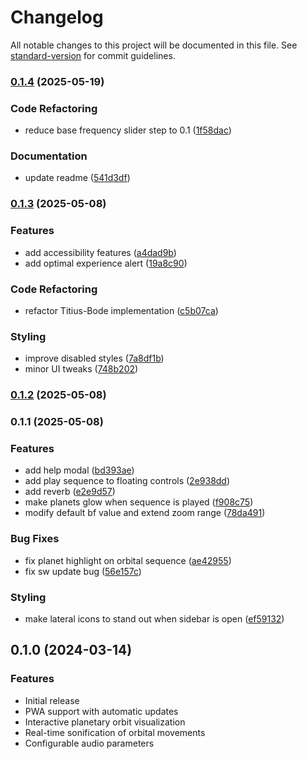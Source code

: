 # Changelog

All notable changes to this project will be documented in this file. See [standard-version](https://github.com/conventional-changelog/standard-version) for commit guidelines.

### [0.1.4](https://github.com/steinsleger/musica-universalis/compare/v0.1.3...v0.1.4) (2025-05-19)


### Code Refactoring

* reduce base frequency slider step to 0.1 ([1f58dac](https://github.com/steinsleger/musica-universalis/commit/1f58dac29f94d4df14e592d4996f021ed2d78733))


### Documentation

* update readme ([541d3df](https://github.com/steinsleger/musica-universalis/commit/541d3df016829737e5544896bf946ee5ca409be2))

### [0.1.3](https://github.com/steinsleger/musica-universalis/compare/v0.1.2...v0.1.3) (2025-05-08)


### Features

* add accessibility features ([a4dad9b](https://github.com/steinsleger/musica-universalis/commit/a4dad9b8e031443ce394bcf1c51d8098ae26aedb))
* add optimal experience alert ([19a8c90](https://github.com/steinsleger/musica-universalis/commit/19a8c90051e08e0d7c4ed069a9493b0c503feebc))


### Code Refactoring

* refactor Titius-Bode implementation ([c5b07ca](https://github.com/steinsleger/musica-universalis/commit/c5b07ca04fd79a0093d528d21df54d9e8d3062e1))


### Styling

* improve disabled styles ([7a8df1b](https://github.com/steinsleger/musica-universalis/commit/7a8df1bc1fcf06edabbde70aceba92b6a694f429))
* minor UI tweaks ([748b202](https://github.com/steinsleger/musica-universalis/commit/748b20232eec3b7895fbc7e088d559e5d07f46b3))

### [0.1.2](https://github.com/steinsleger/musica-universalis/compare/v0.1.1...v0.1.2) (2025-05-08)

### 0.1.1 (2025-05-08)


### Features

* add help modal ([bd393ae](https://github.com/steinsleger/musica-universalis/commit/bd393ae18e13d198e3c4b1e3e27b7371632e458e))
* add play sequence to floating controls ([2e938dd](https://github.com/steinsleger/musica-universalis/commit/2e938dd6cfae7104671a418ff540d9f51c50342d))
* add reverb ([e2e9d57](https://github.com/steinsleger/musica-universalis/commit/e2e9d5709a042d00de88a6ad12ba4bf2717b8239))
* make planets glow when sequence is played ([f908c75](https://github.com/steinsleger/musica-universalis/commit/f908c75784a4e1577d593fc2232cdf91dbe72396))
* modify default bf value and extend zoom range ([78da491](https://github.com/steinsleger/musica-universalis/commit/78da491892f2c5c8f2734f45a369e326d00c978c))


### Bug Fixes

* fix planet highlight on orbital sequence ([ae42955](https://github.com/steinsleger/musica-universalis/commit/ae42955716692d77b04161a39e79dfddd0dbf49d))
* fix sw update bug ([56e157c](https://github.com/steinsleger/musica-universalis/commit/56e157c92500746e9afab6cebbca18765558816f))


### Styling

* make lateral icons to stand out when sidebar is open ([ef59132](https://github.com/steinsleger/musica-universalis/commit/ef5913285bbd7f53c5f7e23b9c6a28ff52bc19ae))

## 0.1.0 (2024-03-14)

### Features

* Initial release
* PWA support with automatic updates
* Interactive planetary orbit visualization
* Real-time sonification of orbital movements
* Configurable audio parameters